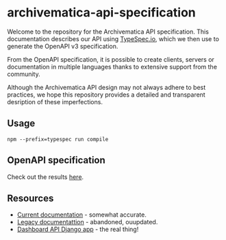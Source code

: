 # archivematica-api-specification

Welcome to the repository for the Archivematica API specification. This
documentation describes our API using [TypeSpec.io], which we then use to
generate the OpenAPI v3 specification.

From the OpenAPI specification, it is possible to create clients, servers or
documentation in multiple languages thanks to extensive support from the
community.

Although the Archivematica API design may not always adhere to best practices,
we hope this repository provides a detailed and transparent desription of these
imperfections.

## Usage

    npm --prefix=typespec run compile

## OpenAPI specification

Check out the results [here].

## Resources

- [Current documentation](https://www.archivematica.org/en/docs/latest/dev-manual/api/api-reference-archivematica/) - somewhat accurate.
- [Legacy documentattion](https://wiki.archivematica.org/Archivematica_API) - abandoned, ouupdated.
- [Dashboard API Django app](https://github.com/artefactual/archivematica/tree/qa/1.x/src/dashboard/src/components/api) - the real thing!

[here]: https://editor.swagger.io/?url=https://raw.githubusercontent.com/artefactual-labs/archivematica-api-specification/main/typespec/tsp-output/%40typespec/openapi3/openapi.v1.yaml
[TypeSpec.io]: https://typespec.io
